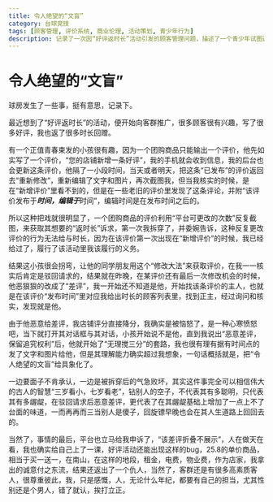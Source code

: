 ```yaml
---
title: 令人绝望的“文盲”
category: 台球竞技
tags: [顾客管理, 评价系统, 商业伦理, 活动策划, 青少年行为]
description: 记录了一次因“好评返时长”活动引发的顾客管理问题，描述了一个青少年试图通过修改在线评价来多次获取奖励时长的不诚信行为。当他的行为被识破后，该青少年转而给出恶意差评，导致店铺评分下降。文章反映了商业活动中遇到的挑战和对诚信缺失行为的无奈与失望，同时也强调了个人担当和诚信的重要性。最终，平台支持了商家的申诉，将恶意差评折叠不展示，但事件也让商家反思活动设计上的不足，并提醒其他经营者注意类似的风险。
---
```

# 令人绝望的“文盲”

球房发生了一些事，挺有意思，记录下。    

最近想到了“好评返时长”的活动，便开始向客群推广，很多顾客很有兴趣，写了很多好评，我也返了很多时长回赠。  

有一个正值青春束发的小孩很有趣，因为一个团购商品只能输出一个评价，他先如实写了一个评价，“您的店铺新增一条好评”，我的手机就会收到信息，我的后台也会更新这条评价，他隔了一小段时间，当天或者明天，把这条“已发布”的评价返回去“重新修改”，重新编辑了文字和图片，再次截图我，但当我核实的时候，是在“新增评价”里看不到的，但是在一些老旧的评价里发现了这条评论，并附“该评价发布于***时间，编辑于***时间”，编辑时间是在发布时间之后的。  

所以这种把戏就很明显了，一个团购商品的评价利用“平台可更改的次数”反复截图，来获取其想要的“返时长”诉求，第一次我拆穿了，并委婉告诉，这种反复更改评价的行为无法给与时长，因为在该评价第一次出现在“新增评价”的时候，我已经给过了，履行了该活动里我该履行的义务。  

结果这小孩很会拐弯，让他的同学朋友用这个“修改大法”来获取评价，在我一一核实后肯定是驳回请求的，结果就在昨晚，在某评价还有最后一次修改机会的时候，他恶狠狠的改成了“差评”，我一开始还不知道是他，开始找该条评价的主人，也就是在该评价“发布时间”里对应我给出时长的顾客列表里，找到正主，经过询问和核实，发现就是他。  

由于他恶意给差评，我店铺评分直接降分，我确实是被恼怒了，是一种心寒愤怒吧，当下就打开其对话框与其对话，小孩开始说不是他，直到我说出“恶意差评，保留追究权利”后，他就开始了“无理搅三分”的套路，我也很有理有据有时间点的发了文字和图片给他，但是其理解能力确实超过我想象，一句话概括就是，把“令人绝望的文盲”给具象化了。  

一边要面子不肯承认，一边是被拆穿后的气急败坏，其实这件事完全可以相信伟大的古人的智慧“三岁看小，七岁看老”，钻别人的空子，不代表其有多聪明，只代表其有多龌龊，在驳回请求后恶意差评，更代表了在其龌龊基础上增加了一点上不了台面的味道，一而再再而三当别人是傻子，回旋镖早晚也会在其人生道路上回回去的。  

当然了，事情的最后，平台也立马给我申诉了，“该差评折叠不展示”，人在做天在看，我也确实给自己上了一课，好评活动还能出现这样的bug，25.8的单价商品，相当于买一送一，在南山，在这样的地段，租金，电费，物业费，作为店家，我拿出的诚意付之东流，结果还返出了一个仇人，当然了，客群还是有很多高素质客人，很尊重彼此，我，只是感慨，人，无论什么年纪，都要有自己的担当，尤其性别还是个男人，错了就认，挨打立正。  